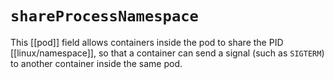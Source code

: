 # `shareProcessNamespace`
This [[pod]] field allows containers inside the pod to share the PID [[linux/namespace]], so that a container can send a signal (such as `SIGTERM`) to another container inside the same pod.
